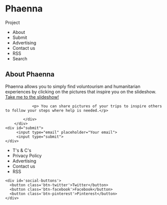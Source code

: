 # Phaenna
Project
<!doctype html>
<html>
<head>
<script src="jquery.js"></script>
<link href='https://fonts.googleapis.com/css?family=Special+Elite' rel='stylesheet' type='text/css'>
  <title>Phaenna</title>
  <link href='bootstrap.css' rel='stylesheet'>
  <link href='main.css' rel='stylesheet'>
  <meta name="viewport" content="width=device-width, initial-scale=1.0">
<meta charset="utf-8">
<title>Phaenna</title>
</head>

<body>
<div id="container">
   <div id="header">
   		  <ul>
    		<li>
      			<a href"About.html"><span>About</span></a>
    		</li>
    		<li>
      			<a href"#"><span>Submit</span></a>
    		</li>
    		<li>
      			<a href"#"><span>Advertising</span></a>
    		</li>
    		<li>
      			<a href"#"><span>Contact us</span></a>
    		</li>
    		<li>
      			<a href"#"><span>RSS</span></a>
    		</li>
    		<li>
      			<a href"#"><span>Search</span></a>
    		</li>
  		</ul>
   </div>
   <div id="body">
        <div class="row">
            <div class="col-lg-8 col-lg-offset-2">
                <h2>About Phaenna</h2>
                <p>Phaenna allows you to simply find voluntourism and humanitarian experiences by clicking on the pictures that inspire you on the slideshow. <a href=""> Take me to the slideshow!</a></p>

                <p> You can share pictures of your trips to inspire others to follow your steps where help is needed.</p>
              
            </div>
        </div>
    <div id="submit">
 		 <input type="email" placeholder="Your email">
 		 <input type="submit">
    </div>
   </div>
   <div id="footer">
   		<ul>
    		<li>
      			<a href"#"><span>T's & C's</span></a>
    		</li>
    		<li>
      			<a href"#"><span>Privacy Policy</span></a>
    		</li>
    		<li>
      			<a href"#"><span>Advertising</span></a>
    		</li>
    		<li>
      			<a href"#"><span>Contact us</span></a>
    		</li>
    		<li>
      			<a href"#"><span>RSS</span></a>
    		</li>
  		</ul>
   </div>
   
    <div id='social-buttons'>
      <button class='btn-twitter'>Twitter</button>
      <button class='btn-facebook'>Facebook</button>
      <button class='btn-pinterest'>Pinterest</button>
    </div>
</div>
<script>
    $(document).ready(function(){

      $('li').css('color', '#008000')
      $('li').css('color', '#008000')

    })
</script>
</body>
</html>
